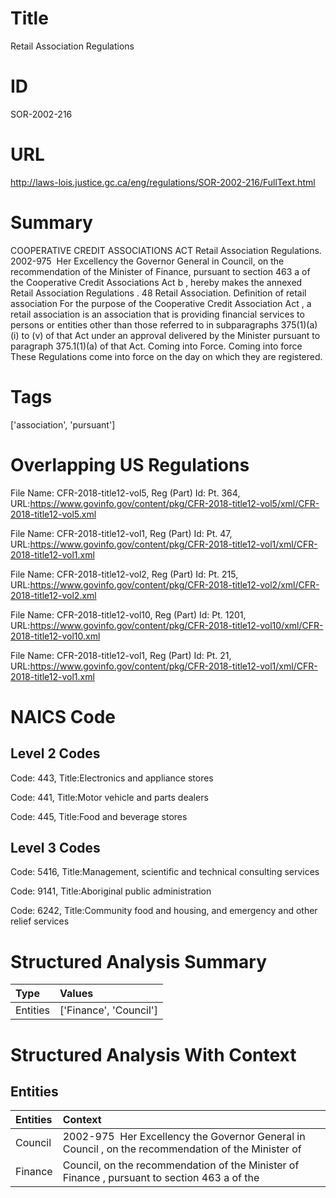 # Title
Retail Association Regulations


# ID
SOR-2002-216

# URL
http://laws-lois.justice.gc.ca/eng/regulations/SOR-2002-216/FullText.html


# Summary
COOPERATIVE CREDIT ASSOCIATIONS ACT Retail Association Regulations.
2002-975  Her Excellency the Governor General in Council, on the recommendation of the Minister of Finance, pursuant to section 463 a  of the  Cooperative Credit Associations Act b , hereby makes the annexed  Retail Association Regulations .
48 Retail Association.
Definition of  retail association For the purpose of the  Cooperative Credit Association Act , a  retail association  is an association that is providing financial services to persons or entities other than those referred to in subparagraphs 375(1)(a)(i) to (v) of that Act under an approval delivered by the Minister pursuant to paragraph 375.1(1)(a) of that Act. Coming into Force.
Coming into force These Regulations come into force on the day on which they are registered.


# Tags
['association', 'pursuant']


# Overlapping US Regulations
File Name: CFR-2018-title12-vol5, Reg (Part) Id: Pt. 364, URL:https://www.govinfo.gov/content/pkg/CFR-2018-title12-vol5/xml/CFR-2018-title12-vol5.xml

File Name: CFR-2018-title12-vol1, Reg (Part) Id: Pt. 47, URL:https://www.govinfo.gov/content/pkg/CFR-2018-title12-vol1/xml/CFR-2018-title12-vol1.xml

File Name: CFR-2018-title12-vol2, Reg (Part) Id: Pt. 215, URL:https://www.govinfo.gov/content/pkg/CFR-2018-title12-vol2/xml/CFR-2018-title12-vol2.xml

File Name: CFR-2018-title12-vol10, Reg (Part) Id: Pt. 1201, URL:https://www.govinfo.gov/content/pkg/CFR-2018-title12-vol10/xml/CFR-2018-title12-vol10.xml

File Name: CFR-2018-title12-vol1, Reg (Part) Id: Pt. 21, URL:https://www.govinfo.gov/content/pkg/CFR-2018-title12-vol1/xml/CFR-2018-title12-vol1.xml




# NAICS Code
## Level 2 Codes
Code: 443, Title:Electronics and appliance stores

Code: 441, Title:Motor vehicle and parts dealers

Code: 445, Title:Food and beverage stores




## Level 3 Codes
Code: 5416, Title:Management, scientific and technical consulting services

Code: 9141, Title:Aboriginal public administration

Code: 6242, Title:Community food and housing, and emergency and other relief services







# Structured Analysis Summary
| Type     | Values                 |
|:---------|:-----------------------|
| Entities | ['Finance', 'Council'] |


# Structured Analysis With Context
 


## Entities
| Entities   | Context                                                                                              |
|:-----------|:-----------------------------------------------------------------------------------------------------|
| Council    | 2002-975  Her Excellency the Governor General in  Council , on the recommendation of the Minister of |
| Finance    | Council, on the recommendation of the Minister of Finance , pursuant to section 463 a of the         |


